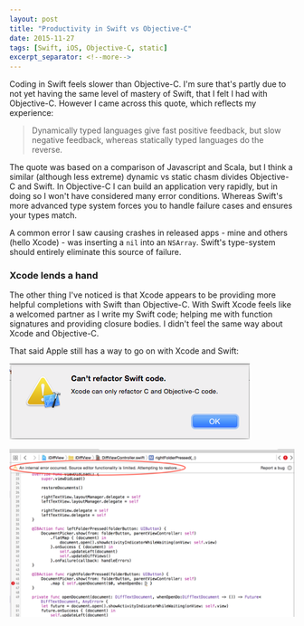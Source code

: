 ```yaml
---
layout: post
title: "Productivity in Swift vs Objective-C"
date: 2015-11-27
tags: [Swift, iOS, Objective-C, static]
excerpt_separator: <!--more-->
---
```

Coding in Swift feels slower than Objective-C. I'm sure that's partly due to not yet having the same level of mastery of Swift, that I felt I had with Objective-C. However I came across this quote, which reflects my experience:

> Dynamically typed languages give fast positive feedback, but slow negative feedback, whereas statically typed languages do the reverse.

The quote was based on a comparison of Javascript and Scala, but I think a similar (although less extreme) dynamic vs static chasm divides Objective-C and Swift.<!--more--> In Objective-C I can build an application very rapidly, but in doing so I won't have considered many error conditions. Whereas Swift's more advanced type system forces you to handle failure cases and ensures your types match.

A common error I saw causing crashes in released apps - mine and others (hello Xcode) - was inserting a `nil` into an `NSArray`. Swift's type-system should entirely eliminate this source of failure.


### Xcode lends a hand
The other thing I've noticed is that Xcode appears to be providing more helpful completions with Swift than Objective-C. With Swift Xcode feels like a welcomed partner as I write my Swift code; helping me with function signatures and providing closure bodies. I didn't feel the same way about Xcode and Objective-C.

That said Apple still has a way to go on with Xcode and Swift:

![](/images/blog/swift-vs-objective-c/cantrefactorswiftcode.png)

![](/images/blog/swift-vs-objective-c/xcode-editor-error.png)
